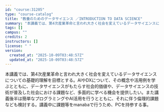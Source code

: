 ```yaml
---
id: "course:31205"
type: "course-catalog"
title: "教養のためのデータサイエンス ／INTRODUCTION TO DATA SCIENCE"
summary: "本講義では、第4次産業革命と言われ大きく社会を変えているデータサイエンスについての基礎的理解を目標とする。AIやDXについて、その概念や活用例を学ぶとともに、データサイエンスがもたらす社会的価値や、データサイエンスの技術が普及した社会におけ…"
tags: []
campus: ""
credits: 2
instructors: []
license: " "
version:
  created_at: "2025-10-09T03:48:57Z"
  updated_at: "2025-10-09T03:48:57Z"
---
```


本講義では、第4次産業革命と言われ大きく社会を変えているデータサイエンスについての基礎的理解を目標とする。AIやDXについて、その概念や活用例を学ぶとともに、データサイエンスがもたらす社会的価値や、データサイエンスの技術が普及した社会における課題など、多面的に学べる機会を提供したい。また講義後半は簡単なプログラミングやAI活用を行うとともに、それに伴う倫理的課題なども検討する。講義中に課題等をmanabaで行うため、PCを持参する事。
